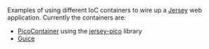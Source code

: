 Examples of using different IoC containers to wire up a [Jersey](http://jersey.java.net/) web application. Currently the containers are:

* [PicoContainer](http://www.picocontainer.org/) using the [jersey-pico](https://github.com/tomcz/jersey-pico) library
* [Guice](http://code.google.com/p/google-guice/)
